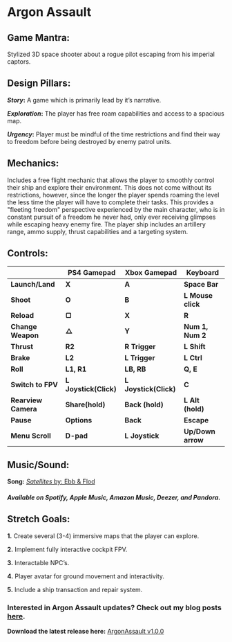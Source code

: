 # Argon Assault

## Game Mantra:

Stylized 3D space shooter about a rogue pilot escaping from his imperial captors. 

## Design Pillars:

**_Story_:** A game which is primarily lead by it’s narrative. 

**_Exploration_:** The player has free roam capabilities and access to a spacious map. 

**_Urgency_:** Player must be mindful of the time restrictions and find their way to freedom before being destroyed by enemy patrol units. 

## Mechanics:

Includes a free flight mechanic that allows the player to smoothly control their ship and explore their environment. This does not come without its restrictions, however, since the longer the player spends roaming the level the less time the player will have to complete their tasks. This provides a "fleeting freedom" perspective experienced by the main character, who is in constant pursuit of a freedom he never had, only ever receiving glimpses while escaping heavy enemy fire. The player ship includes an artillery range, ammo supply, thrust capabilities and a targeting system. 

## Controls: 

| | **PS4 Gamepad** | **Xbox Gamepad** | **Keyboard** |
| --- | --- | --- | --- |
| **Launch/Land** | **X** | **A** | **Space Bar** |
| **Shoot** | **O** | **B** | **L Mouse click** |
| **Reload** | **▢** | **X** | **R** |
| **Change Weapon** | **△** | **Y** | **Num 1, Num 2** |
| **Thrust** | **R2** | **R Trigger** | **L Shift** |
| **Brake** | **L2** | **L Trigger** | **L Ctrl** |
| **Roll** | **L1, R1** | **LB, RB** | **Q, E** |
| **Switch to FPV** | **L Joystick(Click)** | **L Joystick(Click)** | **C** |
| **Rearview Camera** | **Share(hold)** | **Back (hold)** | **L Alt (hold)** |
| **Pause** | **Options** | **Back** | **Escape**
| **Menu Scroll** | **D-pad** | **L Joystick** | **Up/Down arrow** |

## Music/Sound: 

**Song:** [_Satellites_ by: Ebb & Flod](https://www.epidemicsound.com/track/8aG0LvJzpf)

##### Available on Spotify, Apple Music, Amazon Music, Deezer, and Pandora. 

## Stretch Goals: 

**1.**	Create several (3-4) immersive maps that the player can explore.

**2.**  Implement fully interactive cockpit FPV.

**3.**	Interactable NPC’s.

**4.**	Player avatar for ground movement and interactivity.

**5.**	Include a ship transaction and repair system.



### Interested in Argon Assault updates? Check out my blog posts [here](http://bryanlopes.com/blog/).

**Download the latest release here:** [ArgonAssault v1.0.0](https://github.com/brylopes89/ArgonAssault/releases/latest/download/Argon_Assault_v1.0.zip)

	

